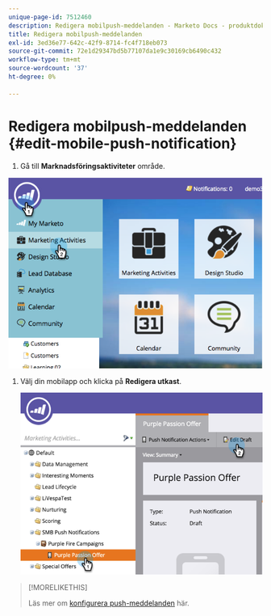 ```yaml
---
unique-page-id: 7512460
description: Redigera mobilpush-meddelanden - Marketo Docs - produktdokumentation
title: Redigera mobilpush-meddelanden
exl-id: 3ed36e77-642c-42f9-8714-fc4f718eb073
source-git-commit: 72e1d29347bd5b77107da1e9c30169cb6490c432
workflow-type: tm+mt
source-wordcount: '37'
ht-degree: 0%

---
```


# Redigera mobilpush-meddelanden {#edit-mobile-push-notification}

1. Gå till **Marknadsföringsaktiviteter** område.

![](assets/image2015-4-22-18-3a44-3a42.png)

1. Välj din mobilapp och klicka på **Redigera utkast**.

   ![](assets/image2015-4-22-18-3a45-3a13.png)

>[!MORELIKETHIS]
>
>Läs mer om [konfigurera push-meddelanden](/help/marketo/product-docs/mobile-marketing/push-notifications/configure-mobile-push-notification.md) här.
